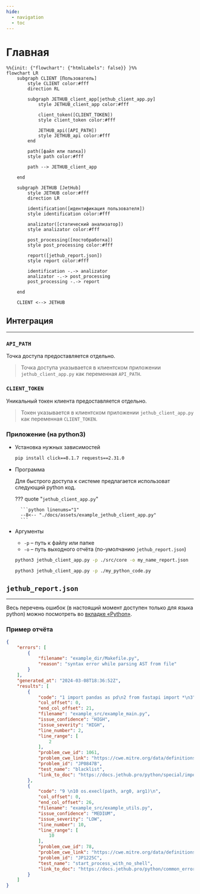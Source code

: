 ```yaml
---
hide:
  - navigation
  - toc
---
```


# Главная

``` mermaid
%%{init: {"flowchart": {"htmlLabels": false}} }%%
flowchart LR
    subgraph CLIENT [Пользователь]
        style CLIENT color:#fff
        direction RL

        subgraph JETHUB_client_app[jethub_client_app.py]
            style JETHUB_client_app color:#fff

            client_token([CLIENT_TOKEN])
            style client_token color:#fff

            JETHUB_api([API_PATH])
            style JETHUB_api color:#fff
        end

        path([файл или папка])
        style path color:#fff

        path --> JETHUB_client_app

    end

    subgraph JETHUB [JetHub]
        style JETHUB color:#fff
        direction LR

        identification([идентификация пользователя])
        style identification color:#fff

        analizator([статический анализатор])
        style analizator color:#fff

        post_processing([постобработка])
        style post_processing color:#fff

        report([jethub_report.json])
        style report color:#fff

        identification -.-> analizator
        analizator -.-> post_processing
        post_processing -.-> report

    end

    CLIENT <--> JETHUB
```

## **Интеграция**
----

### **`API_PATH`**

Точка доступа предоставляется отдельно.

> Точка доступа указывается в клиентском приложении `jethub_client_app.py` как переменная `API_PATH`.

### **`CLIENT_TOKEN`**

Уникальный токен клиента предоставляется отдельно.

> Токен указывается в клиентском приложении `jethub_client_app.py` как переменная `CLIENT_TOKEN`.

### **Приложение** (на python3)

- Установка нужных зависимостей

    ``` bash
    pip install click==8.1.7 requests==2.31.0
    ```

- Программа

    Для быстрого доступа к системе предлагается использоват следующий python код.

    ??? quote "`jethub_client_app.py`"

        ```python linenums="1"
        --8<-- "./docs/assets/example_jethub_client_app.py"
        ```

- Аргументы

    - `-p` – путь к файлу или папке
    - `-o` – путь выходного отчёта (по-умолчанию `jethub_report.json`)

    ``` bash
    python3 jethub_client_app.py -p ./src/core -o my_name_report.json
    ```

    ``` bash
    python3 jethub_client_app.py -p ./my_python_code.py
    ```

## **`jethub_report.json`**
----

Весь перечень ошибок (в настоящий момент доступен только для языка python) можно посмотреть во [вкладке «Python»](https://docs.jethub.pro/python/).

### Пример отчёта

``` json linenums="1" title="jethub_report.json"
{
    "errors": [
        {
            "filename": "example_dir/Makefile.py",
            "reason": "syntax error while parsing AST from file"
        }
    ],
    "generated_at": "2024-03-08T18:36:52Z",
    "results": [
        {
            "code": "1 import pandas as pd\n2 from fastapi import *\n3",
            "col_offset": 0,
            "end_col_offset": 21,
            "filename": "example_src/example_main.py",
            "issue_confidence": "HIGH",
            "issue_severity": "HIGH",
            "line_number": 2,
            "line_range": [
                2
            ],
            "problem_cwe_id": 1061,
            "problem_cwe_link": "https://cwe.mitre.org/data/definitions/1061.html",
            "problem_id": "JP0847B",
            "test_name": "blacklist",
            "link_to_doc": "https://docs.jethub.pro/python/special/import/JP0847B-import_all"
        },
        {
            "code": "9 \n10 os.execl(path, arg0, arg1)\n",
            "col_offset": 0,
            "end_col_offset": 26,
            "filename": "example_src/example_utils.py",
            "issue_confidence": "MEDIUM",
            "issue_severity": "LOW",
            "line_number": 10,
            "line_range": [
                10
            ],
            "problem_cwe_id": 78,
            "problem_cwe_link": "https://cwe.mitre.org/data/definitions/78.html",
            "problem_id": "JP1225C",
            "test_name": "start_process_with_no_shell",
            "link_to_doc": "https://docs.jethub.pro/python/common_errors/calls/injections/JP1225C-создание_процесса_через_os_без_shell"
        }
    ]
}
```
